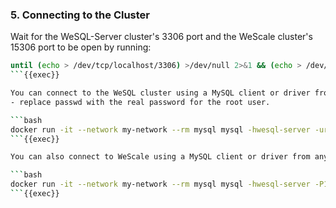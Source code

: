 ### 5. Connecting to the Cluster

Wait for the WeSQL-Server cluster's 3306 port and the WeScale cluster's 15306 port to be open by running:
```bash
until (echo > /dev/tcp/localhost/3306) >/dev/null 2>&1 && (echo > /dev/tcp/localhost/15306) >/dev/null 2>&1; do echo "Waiting for wesql-server on port 3306 and wescale2 on port 15306 to be available..."; sleep 1; done && echo "All ports are open."
```{{exec}}

You can connect to the WeSQL cluster using a MySQL client or driver from any environment that can access the SQL listening port.
- replace passwd with the real password for the root user.

```bash
docker run -it --network my-network --rm mysql mysql -hwesql-server -uroot -ppasswd
```{{exec}}

You can also connect to WeScale using a MySQL client or driver from any environment that can access the SQL listening port.

```bash
docker run -it --network my-network --rm mysql mysql -hwesql-server -P15306 -uroot -ppasswd
```{{exec}}